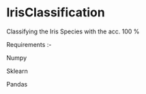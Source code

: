 # IrisClassification
Classifying the Iris Species with the acc. 100 %

Requirements :-

Numpy 

Sklearn

Pandas

